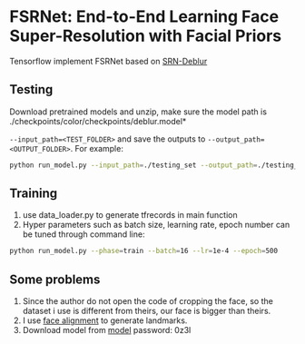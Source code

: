 # FSRNet: End-to-End Learning Face Super-Resolution with Facial Priors

Tensorflow implement FSRNet based on [SRN-Deblur](https://github.com/jiangsutx/SRN-Deblur/)


## Testing

Download pretrained models and unzip, make sure the model path is ./checkpoints/color/checkpoints/deblur.model*

`--input_path=<TEST_FOLDER>` and save the outputs to `--output_path=<OUTPUT_FOLDER>`.
For example:

```bash
python run_model.py --input_path=./testing_set --output_path=./testing_res --gpu=0 --model=color --phase=test --height=128 --width=128
```

## Training

1. use data_loader.py to generate tfrecords in main function
2. Hyper parameters such as batch size, learning rate, epoch number can be tuned through command line:

```bash
python run_model.py --phase=train --batch=16 --lr=1e-4 --epoch=500
```


## Some problems

1. Since the author do not open the code of cropping the face, so the dataset i use is different from theirs, our face is bigger than theirs.
2. I use [face alignment](https://github.com/1adrianb/face-alignment) to generate landmarks.
3. Download model from [model](https://pan.baidu.com/s/1HBzZmcty45dhhUz-uGnMLw) 
password: 0z3l 


